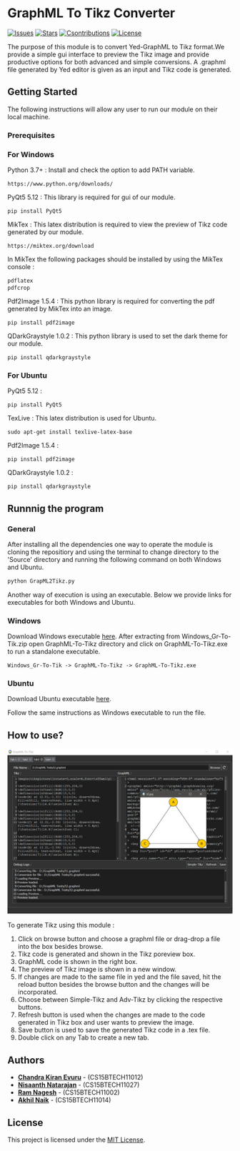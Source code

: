 # GraphML To Tikz Converter

[![Issues](https://img.shields.io/github/issues/ckevuru/GraphML-To-Tikz.svg)](https://github.com/ckevuru/GraphML-To-Tikz/issues)
[![Stars](https://img.shields.io/github/stars/ckevuru/GraphML-To-Tikz.svg)](https://github.com/ckevuru/GraphML-To-Tikz/stargazers)
[![Csontributions](https://img.shields.io/badge/contributions-welcome-brightgreen.svg?style=flat)](https://github.com/ckevuru/GraphML-To-Tikz/issues)
[![License](https://img.shields.io/github/license/ckevuru/GraphML-To-Tikz.svg)](https://github.com/ckevuru/GraphML-To-Tikz/issues)

The purpose of this module is to convert Yed-GraphML to Tikz format.We provide a simple gui interface to preview the Tikz image and provide productive options for both advanced and simple conversions. A .graphml file generated by Yed editor is given as an input and Tikz code is generated.

## Getting Started

The following instructions will allow any user to run our module on their local machine.

### Prerequisites

### For Windows

Python 3.7+ : Install and check the option to add PATH variable.

```
https://www.python.org/downloads/
```

PyQt5 5.12 : This library is required for gui of our module.

```
pip install PyQt5
```

MikTex : This latex distribution is required to view the preview of Tikz code generated by our module.

```
https://miktex.org/download
```

In MikTex the following packages should be installed by using the MikTex console : 

```
pdflatex
pdfcrop
```

Pdf2Image 1.5.4 : This python library is required for converting the pdf generated by MikTex into an image.

```
pip install pdf2image
```

QDarkGraystyle 1.0.2 : This python library is used to set the dark theme for our module.

```
pip install qdarkgraystyle
```

### For Ubuntu

PyQt5 5.12 :

```
pip install PyQt5
```

TexLive : This latex distribution is used for Ubuntu.

```
sudo apt-get install texlive-latex-base
```

Pdf2Image 1.5.4 : 
```
pip install pdf2image
```

QDarkGraystyle 1.0.2 :
```
pip install qdarkgraystyle
```

## Runnnig the program

### General

After installing all the dependencies one way to operate the module is cloning the repositiory and using the terminal to change directory to the 'Source' directory and running the following command on both Windows and Ubuntu.

```python
python GrapML2Tikz.py
```
Another way of execution is using an executable. Below we provide links for executables for both Windows and Ubuntu.

### Windows

Download Windows executable [here](https://github.com/ckevuru/GraphML-To-Tikz/master/Executables/).
After extracting from Windows_Gr-To-Tik.zip open GraphML-To-Tikz directory and click on GraphML-To-Tikz.exe to run a standalone executable.

```text
Windows_Gr-To-Tik -> GraphML-To-Tikz -> GraphML-To-Tikz.exe
```

### Ubuntu

Download Ubuntu executable [here](https://github.com/ckevuru/GraphML-To-Tikz/master/Executables/).

Follow the same instructions as Windows executable to run the file.

## How to use?

![alt text](https://github.com/ckevuru/GraphML-To-Tikz/raw/master/Images/gui.png)

To generate Tikz using this module :

1. Click on browse button and choose a graphml file or drag-drop a file into the box besides browse.
2. Tikz code is generated and shown in the Tikz poreview box.
3. GraphML code is shown in the right box.
4. The preview of Tikz image is shown in a new window.
5. If changes are made to the same file in yed and the file saved, hit the reload button besides the browse button and the changes will be incorporated.
6. Choose between Simple-Tikz and Adv-Tikz by clicking the respective buttons. 
7. Refresh button is used when the changes are made to the code generated in Tikz box and user wants to preview the image.
8. Save button is used to save the generated Tikz code in a .tex file.
9. Double click on any Tab to create a new tab.

## Authors

* [**Chandra Kiran Evuru**](https://github.com/ckevuru) - (CS15BTECH11012)
* [**Nisaanth Natarajan**](https://github.com/nissy321) - (CS15BTECH11027)
* [**Ram Nagesh**](https://github.com/ram-98) - (CS15BTECH11002)
* [**Akhil Naik**](https://github.com/cs15btech11014) - (CS15BTECH11014)

## License

This project is licensed under the [MIT License](LICENSE).